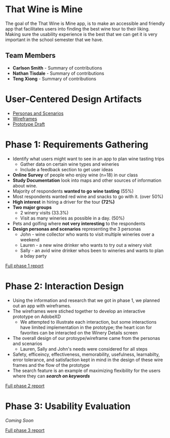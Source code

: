# That Wine is Mine

The goal of the That Wine is Mine app, is to make an accessible and friendly app that facilitates users into finding the best wine tour to their liking.  Making sure the usability experience is the best that we can get it is very important in the school semester that we have.

## Team Members

* **Carlson Smith** - Summary of contributions
* **Nathan Tisdale** - Summary of contributions
* **Teng Xiong** - Summary of contributions

# User-Centered Design Artifacts

* [Personas and Scenarios](personas-scenarios.md)
* [Wireframes](phase2/artboards)
* [Prototype Draft](https://xd.adobe.com/view/323067db-e312-4884-b085-24a4b22cab8a-6763/)

# Phase 1: Requirements Gathering

* Identify what users might want to see in an app to plan wine tasting trips
  * Gather data on certain wine types and wineries
  * Include a feedback section to get user ideas
* **Online Survey** of people who enjoy wine (n=18) in our class
* **Study Documentation** look into maps and other sources of information about wine.
* Majority of respondents **wanted to go wine tasting** (55%)
* Most respondents wanted red wine and snacks to go with it. (over 50%)
* **High interest** in hiring a driver for the tour **(72%)**
* **Two major groups**
  * 2 winery visits (33.3%)
  * Visit as many wineries as possible in a day. (50%)
* Pets and golfing where **not very interesting** to the respondents
* **Design personas and scenarios** representing the 3 personas
  * John - wine collector who wants to visit multiple wineries over a weekend
  * Lauren - a new wine drinker who wants to try out a winery visit
  * Sally - an avid wine drinker whos been to wineries and wants to plan a bday party


[Full phase 1 report](phase1/)

# Phase 2: Interaction Design

* Using the information and research that we got in phase 1, we planned out an app with wireframes.
* The wireframes were stiched together to develop an interactive prototype on AdobeXD
  * We attempted to illustrate each interaction, but some interactions have limited implementation in the prototype; the heart icon for favorites can be interacted on the Winery Details screen
* The overall design of our protoype/wireframe came from the personas and scenarios
  * Lauren, Sally and John's needs were considered for all steps
* Safety, efficeincy, effectiveness, memorability, usefulness, learnabilty, error tolerance, and satisfaction kept in mind in the design of these wire frames and the flow of the prototype
* The search feature is an example of maximizing flexibility for the users where they can *__search on keywords__*


[Full phase 2 report](phase2/)

# Phase 3: Usability Evaluation

*Coming Soon*

[Full phase 3 report](phase3/)
